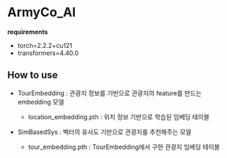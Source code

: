# ArmyCo_AI

**requirements**
* torch=2.2.2+cu121
* transformers=4.40.0

## How to use
* TourEmbedding : 관광지 정보를 기반으로 관광지의 feature를 만드는 embedding 모델
  - location_embedding.pth : 위치 정보 기반으로 학습된 임베딩 테이블

* SimBasedSys : 벡터의 유사도 기반으로 관광지를 추천해주는 모델
  - tour_embedding.pth : TourEmbedding에서 구한 관광지 임베딩 테이블
